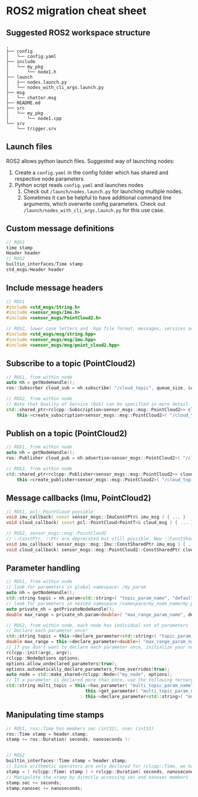 # ROS2 migration cheat sheet

## Suggested ROS2 workspace structure

```
.
├── config
│   └── config.yaml
├── include
│   └── my_pkg
│       └── node1.h
├── launch
│   ├── nodes.launch.py
│   └── nodes_with_cli_args.launch.py
├── msg
│   └── chatter.msg
├── README.md
├── src
│   └── my_pkg
│       └── node1.cpp
└── srv
    └── trigger.srv
```

## Launch files

ROS2 allows python launch files. Suggested way of launching nodes:

1. Create a `config.yaml` in the config folder which has shared and respective node parameters.
2. Python script reads `config.yaml` and launches nodes
    1. Check out `/launch/nodes.launch.py` for launching multiple nodes.
    2. Sometimes it can be helpful to have additional command line arguments, which overwrite config parameters. Check out `/launch/nodes_with_cli_args.launch.py` for this use case.

## Custom message definitions
```C++
// ROS1
time stamp
Header header
// ROS2
builtin_interfaces/Time stamp
std_msgs/Header header
```

## Include message headers

```C++
// ROS1
#include <std_msgs/String.h>
#include <sensor_msgs/Imu.h>
#include <sensor_msgs/PointCloud2.h>

// ROS2, lower case letters and .hpp file format, messages, services are namespaced ::msg
#include <std_msgs/msg/string.hpp>
#include <sensor_msgs/msg/imu.hpp>
#include <sensor_msgs/msg/point_cloud2.hpp>
```

## Subscribe to a topic (PointCloud2)

```C++
// ROS1, from within node
auto nh = getNodeHandle(); 
ros::Subscrber cloud_sub = nh.subscribe( "/cloud_topic", queue_size, &cloud_callback, this );

// ROS2, from within node
// Note that Quality of Service (QoS) can be specified in more detail
std::shared_ptr<rclcpp::Subscription<sensor_msgs::msg::PointCloud2>> cloud_sub = \ 
    this->create_subscription<sensor_msgs::msg::PointCloud2>( "/cloud_topic", rclcpp::QoS( queue_size ), std::bind( &cloud_callback, this, std::placeholders::_1 ) );
```

## Publish on a topic (PointCloud2)

```C++
// ROS1, from within node
auto nh = getNodeHandle();
ros::Publisher cloud_pub = nh.advertise<sensor_msgs::PointCloud2>( "/cloud_topic", queue_size );

// ROS2, from within node
std::shared_ptr<rclcpp::Publisher<sensor_msgs::msg::PointCloud2>> cloud_pub = \
    this->create_publisher<sensor_msgs::msg::PointCloud2>( "/cloud_topics", rclcpp::QoS( queue_size ) );
```

## Message callbacks (Imu, PointCloud2)

```C++
// ROS1, pcl::PointCLoud possible
void imu_callback( const sensor_msgs::ImuConstPtr& imu_msg ) { ... }
void cloud_callback( const pcl::PointCloud<PointT>& cloud_msg ) { ... }

// ROS2, sensor_msgs::msg::PointCloud2
// ::ConstPtr, ::Ptr are deprecated but still possible. New ::ConstSharedPtr, ::SharedPtr
void imu_callback( sensor_msgs::msg::Imu::ConstSharedPtr imu_msg ) { ... }
void cloud_callback( sensor_msgs::msg::PointCloud2::ConstSharedPtr cloud_msg ) { ... }
```

## Parameter handling

```C++
// ROS1, from within node
// look for parameters in global namespace: /my_param
auto nh = getNodeHandle(); 
std::string topic = nh.param<std::string>( "topic_param_name", "default_topic_name" );
// look for parameters in nested namespace /namespace/my_node_name/my_param
auto private_nh = getPrivateNodeHandle(); 
double max_range = private_nh.param<double>( "max_range_param_name", default_value );

// ROS2, from within node, each node has individual set of parameters
// Declare each parameter once!
std::string topic = this->declare_parameter<std::string>( "topic_param_name", "default_topic_name" );
double max_range = this->declare_parameter<double>( "max_range_param_name", default_value );
// If you don't want to declare each parameter once, initialize your node with the following NopeOptions
rclcpp::init(argc, argv);
rclcpp::NodeOptions options;
options.allow_undeclared_parameters(true);
options.automatically_declare_parameters_from_overrides(true);
auto node = std::make_shared<rclcpp::Node>("my_node", options);
// If a parameter is declared more than once, use the following ternary operator
std::string multi_topic = this->has_parameter( "multi_topic_param_name" ) ? 
                              this->get_parameter( "multi_topic_param_name" ).as_string()
                            : this->declare_parameter<std::string>( "multi_topic_param_name", "default_value" );
```
## Manipulating time stamps

```C++
// ROS1, ros::Time has members sec (int32), nsec (int32)
ros::Time stamp = header.stamp;
stamp += ros::Duration( seconds, nanoseconds ):


// ROS2
builtin_interfaces::Time stamp = header.stamp;
// Since arithmetic operators are only declared for rclcpp::Time, we have to instantiate the correct types
stamp = ( rclcpp::Time( stamp ) + rclcpp::Duration( seconds, nanoseconds ) ).operator builtin_interfaces::msg::Time();
// Manipulate the stamp by directly accessing sec and nanosec members
stamp.sec += seconds;
stamp.nanosec += nanoseconds;

```
